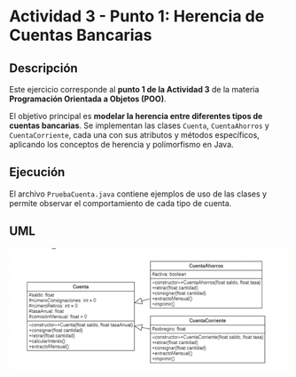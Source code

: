 # Actividad 3 - Punto 1: Herencia de Cuentas Bancarias

## Descripción

Este ejercicio corresponde al **punto 1 de la Actividad 3** de la materia **Programación Orientada a Objetos (POO)**.

El objetivo principal es **modelar la herencia entre diferentes tipos de cuentas bancarias**. Se implementan las clases `Cuenta`, `CuentaAhorros` y `CuentaCorriente`, cada una con sus atributos y métodos específicos, aplicando los conceptos de herencia y polimorfismo en Java.

## Ejecución

El archivo `PruebaCuenta.java` contiene ejemplos de uso de las clases y permite observar el comportamiento de cada tipo de cuenta.

## UML

![Diagrama de clases](UML.png)
